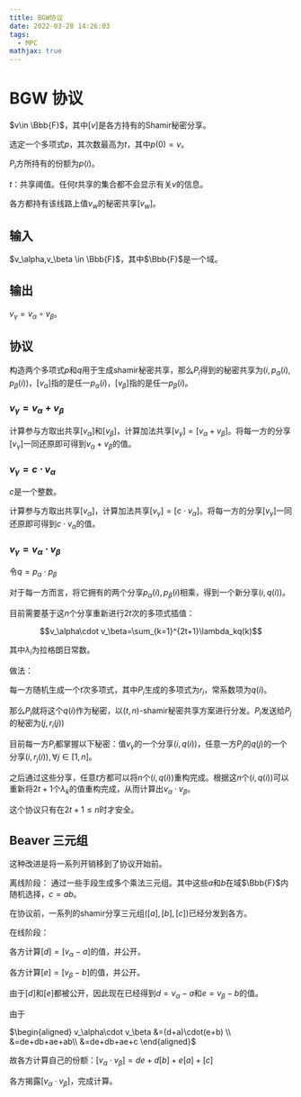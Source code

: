 ```yaml
---
title: BGW协议
date: 2022-03-28 14:26:03
tags: 
  - MPC
mathjax: true
---
```

<escape><!-- more --></escape>

# BGW 协议

$v\in \Bbb{F}$，其中$[v]$是各方持有的Shamir秘密分享。

选定一个多项式$p$，其次数最高为$t$，其中$p(0)=v$。

$P_i$方所持有的份额为$p(i)$。

$t$：共享阈值。任何$t$共享的集合都不会显示有关$v$的信息。

各方都持有该线路上值$v_w$的秘密共享$[v_w]$。

## 输入

$v_\alpha,v_\beta \in \Bbb{F}$，其中$\Bbb{F}$是一个域。

## 输出

$v_\gamma=v_\alpha\circ v_\beta$。

## 协议

构造两个多项式$p$和$q$用于生成shamir秘密共享，那么$P_i$得到的秘密共享为$(i,p_\alpha(i),p_\beta(i))$，$[v_\alpha]$指的是任一$p_\alpha(i)$，$[v_\beta]$指的是任一$p_\beta(i)$。

### $v_\gamma=v_\alpha+v_\beta$

计算参与方取出共享$[v_\alpha]$和$[v_\beta]$，计算加法共享$[v_\gamma]=[v_\alpha+v_\beta]$。将每一方的分享$[v_\gamma]$一同还原即可得到$v_\alpha+v_\beta$的值。

### $v_\gamma=c \cdot v_\alpha$

$c$是一个整数。

计算参与方取出共享$[v_\alpha]$，计算加法共享$[v_\gamma]=[c \cdot v_\alpha]$。将每一方的分享$[v_\gamma]$一同还原即可得到$c \cdot v_\alpha$的值。

### $v_\gamma=v_\alpha\cdot v_\beta$

令$q=p_\alpha\cdot p_\beta$

对于每一方而言，将它拥有的两个分享$p_\alpha(i),p_\beta(i)$相乘，得到一个新分享$(i,q(i))$。

目前需要基于这$n$个分享重新进行$2t$次的多项式插值：

$$v_\alpha\cdot v_\beta=\sum_{k=1}^{2t+1}\lambda_kq(k)$$

其中$\lambda_i$为拉格朗日常数。

做法：

每一方随机生成一个$t$次多项式，其中$P_i$生成的多项式为$r_i$，常系数项为$q(i)$。

那么$P_i$就将这个$q(i)$作为秘密，以$(t,n)$-shamir秘密共享方案进行分发。$P_i$发送给$P_j$的秘密为$(j,r_i(j))$

目前每一方$P_i$都掌握以下秘密：值$v_\gamma$的一个分享$(i,q(i))$，任意一方$P_j$的$q(j)$的一个分享$(i,r_j(i)),\forall j \in [1,n]$。

之后通过这些分享，任意$t$方都可以将$n$个$(i,q(i))$重构完成。根据这$n$个$(i,q(i))$可以重新将$2t+1$个$\lambda_k$的值重构完成，从而计算出$v_\alpha\cdot v_\beta$。

这个协议只有在$2t+1\le n$时才安全。

## Beaver 三元组

这种改进是将一系列开销移到了协议开始前。

离线阶段：
通过一些手段生成多个乘法三元组。其中这些$a$和$b$在域$\Bbb{F}$内随机选择，$c=ab$。

在协议前，一系列的shamir分享三元组$([a],[b],[c])$已经分发到各方。

在线阶段：

各方计算$[d]=[v_\alpha-a]$的值，并公开。

各方计算$[e]=[v_\beta-b]$的值，并公开。

由于$[d]$和$[e]$都被公开，因此现在已经得到$d=v_\alpha-a$和$e=v_\beta-b$的值。

由于

$\begin{aligned}
    v_\alpha\cdot v_\beta &=(d+a)\cdot(e+b) \\
    &=de+db+ae+ab\\
    &=de+db+ae+c
\end{aligned}$

故各方计算自己的份额：$[v_\alpha\cdot v_\beta]=de+d[b]+e[a]+[c]$

各方揭露$[v_\alpha\cdot v_\beta]$，完成计算。
